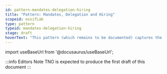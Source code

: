 ```yaml
---
id: pattern-mandates-delegation-hiring
title: "Pattern: Mandates, Delegation and Hiring"
scopeid: essifLab
type: pattern
typeid: mandates-delegation-hiring
stage: draft
hoverText: "This pattern (which remains to be documented) captures the ideas behind mandating, delegating, hiring and their relations. This is a work-in-progress"
---
```


import useBaseUrl from '@docusaurus/useBaseUrl';

:::info Editors Note
TNO is expected to produce the first draft of this document
:::
